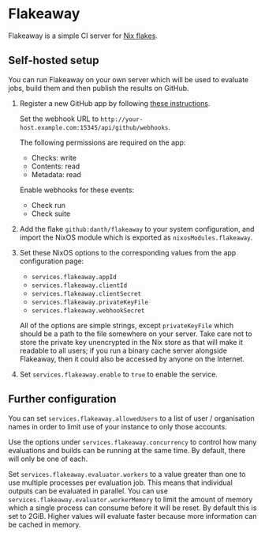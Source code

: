 # Flakeaway

Flakeaway is a simple CI server for [Nix flakes](https://nixos.wiki/wiki/Flakes).

## Self-hosted setup

You can run Flakeaway on your own server which will be used to evaluate jobs,
build them and then publish the results on GitHub.

1. Register a new GitHub app by following [these instructions][create-github-app].

   Set the webhook URL to `http://your-host.example.com:15345/api/github/webhooks`.

   The following permissions are required on the app:
   - Checks: write
   - Contents: read
   - Metadata: read

   Enable webhooks for these events:
   - Check run
   - Check suite

2. Add the flake `github:danth/flakeaway` to your system configuration, and
   import the NixOS module which is exported as `nixosModules.flakeaway`.

3. Set these NixOS options to the corresponding values from the app
   configuration page:

   - `services.flakeaway.appId`
   - `services.flakeaway.clientId`
   - `services.flakeaway.clientSecret`
   - `services.flakeaway.privateKeyFile`
   - `services.flakeaway.webhookSecret`

   All of the options are simple strings, except `privateKeyFile` which should
   be a path to the file somewhere on your server. Take care not to store the
   private key unencrypted in the Nix store as that will make it readable to
   all users; if you run a binary cache server alongside Flakeaway, then it
   could also be accessed by anyone on the Internet.

4. Set `services.flakeaway.enable` to `true` to enable the service.

[create-github-app]: https://docs.github.com/en/developers/apps/building-github-apps/creating-a-github-app

## Further configuration

You can set `services.flakeaway.allowedUsers` to a list of user / organisation names
in order to limit use of your instance to only those accounts.

Use the options under `services.flakeaway.concurrency` to control how many evaluations
and builds can be running at the same time. By default, there will only be one of each.

Set `services.flakeaway.evaluator.workers` to a value greater than one to use multiple
processes per evaluation job. This means that individual outputs can be evaluated in
parallel. You can use `services.flakeaway.evaluator.workerMemory` to limit the amount
of memory which a single process can consume before it will be reset. By default this
is set to 2GiB. Higher values will evaluate faster because more information can be cached
in memory.
